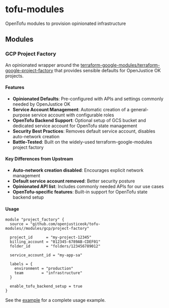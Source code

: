 # tofu-modules

OpenTofu modules to provision opinionated infrastructure

## Modules

### GCP Project Factory

An opinionated wrapper around the [terraform-google-modules/terraform-google-project-factory](https://github.com/terraform-google-modules/terraform-google-project-factory) that provides sensible defaults for OpenJustice OK projects.

#### Features

- **Opinionated Defaults**: Pre-configured with APIs and settings commonly needed by OpenJustice OK
- **Service Account Management**: Automatic creation of a general-purpose service account with configurable roles
- **OpenTofu Backend Support**: Optional setup of GCS bucket and dedicated service account for OpenTofu state management
- **Security Best Practices**: Removes default service account, disables auto-network creation
- **Battle-Tested**: Built on the widely-used terraform-google-modules project factory

#### Key Differences from Upstream

- **Auto-network creation disabled**: Encourages explicit network management
- **Default service account removed**: Better security posture
- **Opinionated API list**: Includes commonly needed APIs for our use cases
- **OpenTofu-specific features**: Built-in support for OpenTofu state backend setup

#### Usage

```hcl
module "project_factory" {
  source = "github.com/openjusticeok/tofu-modules//modules/gcp/project-factory"

  project_id      = "my-project-12345"
  billing_account = "012345-6789AB-CDEF01"
  folder_id       = "folders/123456789012"

  service_account_id = "my-app-sa"
  
  labels = {
    environment = "production"
    team        = "infrastructure"
  }

  enable_tofu_backend_setup = true
}
```

See the [example](examples/gcp/project-factory-example/main.tf) for a complete usage example.

